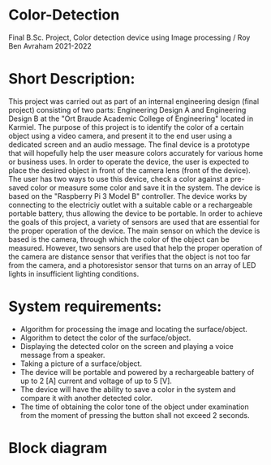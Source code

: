 # Color-Detection
Final B.Sc. Project, Color detection device using Image processing / Roy Ben Avraham 2021-2022

# Short Description:
This project was carried out as part of an internal engineering design (final project) consisting of two parts: Engineering Design A and Engineering Design B at the "Ort Braude Academic College of Engineering" located in Karmiel.
The purpose of this project is to identify the color of a certain object using a video camera, and present it to the end user using a dedicated screen and an audio message. The final device is a prototype that will hopefully help the user measure colors accurately for various home or business uses.
In order to operate the device, the user is expected to place the desired object in front of the camera lens (front of the device). The user has two ways to use this device, check a color against a pre-saved color or measure some color and save it in the system.
The device is based on the "Raspberry Pi 3 Model B" controller. The device works by connecting to the electriciy outlet with a suitable cable or a rechargeable portable battery, thus allowing the device to be portable.
In order to achieve the goals of this project, a variety of sensors are used that are essential for the proper operation of the device. The main sensor on which the device is based is the camera, through which the color of the object can be measured. However, two sensors are used that help the proper operation of the camera are distance sensor that verifies that the object is not too far from the camera, and a photoresistor sensor that turns on an array of LED lights in insufficient lighting conditions.

# System requirements:

- Algorithm for processing the image and locating the surface/object.
- Algorithm to detect the color of the surface/object.
- Displaying the detected color on the screen and playing a voice message from a speaker.
- Taking a picture of a surface/object.
- The device will be portable and powered by a rechargeable battery of up to 2 [A] current and voltage of up to 5 [V].
- The device will have the ability to save a color in the system and compare it with another detected color.
- The time of obtaining the color tone of the object under examination from the moment of pressing the button shall not exceed 2 seconds.

# Block diagram


